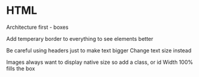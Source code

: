 # HTML
Architecture first - boxes

Add temperary border to everything to see elements better


Be careful using headers just to make text bigger
Change text size instead

Images always want to display native size so add a class, or id
Width 100% fills the box


